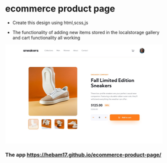 # ecommerce product page

- Create this design using html,scss,js

- The functionality of adding new items stored in the localstorage
  gallery and cart functionality all working

![the time tracking dashboard](./design/desktop-design.jpg)

### The app https://hebam17.github.io/ecommerce-product-page/
